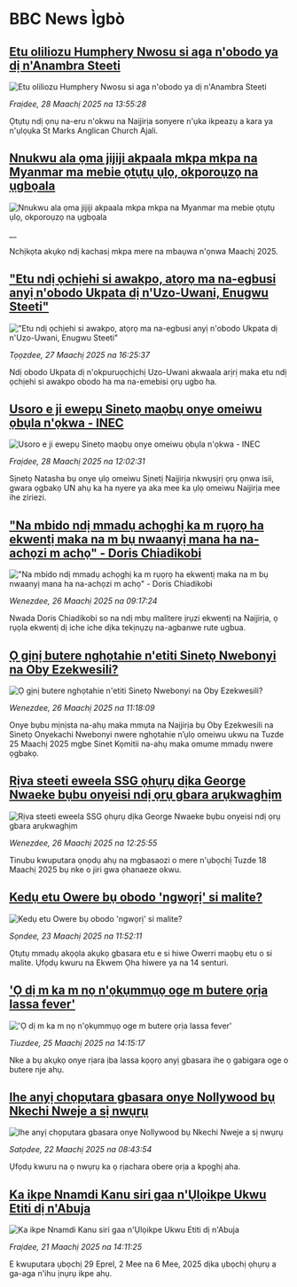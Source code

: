 # BBC News Ìgbò## [Etu oliliozu Humphery Nwosu si aga n'obodo ya dị n'Anambra Steeti](https://www.bbc.com/igbo/articles/cz61v8eze5go?at_campaign=githubrss)![Etu oliliozu Humphery Nwosu si aga n'obodo ya dị n'Anambra Steeti](https://ichef.bbci.co.uk/ace/standard/240/cpsprodpb/0278/live/f0bac240-0bdb-11f0-8ae9-2975efdc7f47.jpg)_Fraịdee, 28 Maachị 2025 na 13:55:28_Ọtụtụ ndị ọnụ na-eru n'okwu na Naịjirịa sonyere n'ụka ikpeazụ a kara ya n'ụlọụka St Marks Anglican Church Ajali.## [Nnukwu ala ọma jijiji akpaala mkpa mkpa na Myanmar ma mebie ọtụtụ ụlọ, okporoụzọ na ụgbọala](https://www.bbc.co.uk/igbo/live/c778nl48lz4t?at_campaign=githubrss)![Nnukwu ala ọma jijiji akpaala mkpa mkpa na Myanmar ma mebie ọtụtụ ụlọ, okporoụzọ na ụgbọala](https://ichef.bbci.co.uk/ace/standard/240/cpsprodpb/e774/live/e33f4a40-0bb4-11f0-ac9f-c37d6fd89579.jpg)__Nchịkọta akụkọ ndị kachasị mkpa mere na mbaụwa n'ọnwa Maachị 2025.## ["Etu ndị ọchịehi si awakpo, atọrọ ma na-egbusi anyị n'obodo Ukpata dị n'Uzo-Uwani, Enugwu Steeti"](https://www.bbc.com/igbo/articles/cx2g91jjgv0o?at_campaign=githubrss)!["Etu ndị ọchịehi si awakpo, atọrọ ma na-egbusi anyị n'obodo Ukpata dị n'Uzo-Uwani, Enugwu Steeti"](https://ichef.bbci.co.uk/ace/standard/240/cpsprodpb/df78/live/acc86650-0b27-11f0-b234-07dc7691c360.png)_Tọọzdee, 27 Maachị 2025 na 16:25:37_Ndị obodo Ukpata dị n'okpuruọchịchị Uzo-Uwani akwaala arịrị maka etu ndị ọchịehi si awakpo obodo ha ma na-emebisi ọrụ ugbo ha.## [Usoro e ji ewepụ Sinetọ maọbụ onye omeiwu  ọbụla n'ọkwa - INEC](https://www.bbc.com/igbo/articles/cwyj0v911pno?at_campaign=githubrss)![Usoro e ji ewepụ Sinetọ maọbụ onye omeiwu  ọbụla n'ọkwa - INEC](https://ichef.bbci.co.uk/ace/standard/240/cpsprodpb/867b/live/3b417410-0bca-11f0-ac9f-c37d6fd89579.png)_Fraịdee, 28 Maachị 2025 na 12:02:31_Sịnetọ Natasha bụ onye ụlọ omeiwu Sịnetị Naịjirịa nkwụsịrị ọrụ ọnwa isii, gwara ọgbakọ UN ahụ ka ha nyere ya aka mee ka ụlọ omeiwu Naịjirịa mee ihe ziriezi.## ["Na mbido ndị mmadụ achọghị ka m rụọrọ ha ekwentị maka na m bụ nwaanyị mana ha na-achọzi m achọ" - Doris Chiadikobi](https://www.bbc.com/igbo/articles/c8x40lz1lkko?at_campaign=githubrss)!["Na mbido ndị mmadụ achọghị ka m rụọrọ ha ekwentị maka na m bụ nwaanyị mana ha na-achọzi m achọ" - Doris Chiadikobi](https://ichef.bbci.co.uk/ace/standard/240/cpsprodpb/cdc3/live/003112e0-0a21-11f0-97d3-37df2b293ed1.jpg)_Wenezdee, 26 Maachị 2025 na 09:17:24_Nwada Doris Chiadikobi so na ndị mbụ malitere ịrụzi ekwentị na Naịjirịa, ọ rụọla ekwentị dị iche iche dịka tekịnụzụ na-agbanwe rute ugbua.## [Ọ gịnị butere nghọtahie n'etiti Sinetọ Nwebonyi na Oby Ezekwesili?](https://www.bbc.com/igbo/articles/cg70l8vkjj9o?at_campaign=githubrss)![Ọ gịnị butere nghọtahie n'etiti Sinetọ Nwebonyi na Oby Ezekwesili?](https://ichef.bbci.co.uk/ace/standard/240/cpsprodpb/8063/live/1b73d460-0a2c-11f0-97d3-37df2b293ed1.jpg)_Wenezdee, 26 Maachị 2025 na 11:18:09_Onye bụbu mịnịsta na-ahụ maka mmụta na Naịjirịa bụ Oby Ezekwesili na Sinetọ Onyekachi Nwebonyi nwere nghọtahie n’ụlọ omeiwu ukwu na Tuzde 25 Maachị 2025 mgbe Sinet Kọmitii na-ahụ maka omume mmadụ nwere ọgbakọ.## [Rịva steeti eweela SSG ọhụrụ dịka George Nwaeke  bụbu onyeisi ndị ọrụ gbara arụkwaghịm](https://www.bbc.com/igbo/articles/c9vy30r497no?at_campaign=githubrss)![Rịva steeti eweela SSG ọhụrụ dịka George Nwaeke  bụbu onyeisi ndị ọrụ gbara arụkwaghịm](https://ichef.bbci.co.uk/ace/standard/240/cpsprodpb/4cec/live/83217990-0a3c-11f0-88b7-5556e7b55c5e.png)_Wenezdee, 26 Maachị 2025 na 12:25:55_Tinubu kwuputara ọnọdụ ahụ na mgbasaozi o mere n'ụbọchị Tuzde 18 Maachị 2025 bụ nke o jiri gwa ọhanaeze okwu.## [Kedụ etu Owere bụ obodo 'ngwọrị' si malite?](https://www.bbc.com/igbo/articles/cj9nnyd1xnmo?at_campaign=githubrss)![Kedụ etu Owere bụ obodo 'ngwọrị' si malite?](https://ichef.bbci.co.uk/ace/standard/240/cpsprodpb/111e/live/8531f960-0723-11f0-8c87-edb635ee3d20.jpg)_Sọndee, 23 Maachị 2025 na 11:52:11_Ọtụtụ mmadụ akọọla akụkọ gbasara etu e si hiwe Owerri maọbụ etu o si malite. Ụfọdụ kwuru na Ekwem Ọha hiwere ya na 14 senturi.## ['Ọ dị m ka m nọ n'ọkụmmụọ oge m butere ọrịa lassa fever'](https://www.bbc.com/igbo/articles/c4ge15xr4p8o?at_campaign=githubrss)!['Ọ dị m ka m nọ n'ọkụmmụọ oge m butere ọrịa lassa fever'](https://ichef.bbci.co.uk/ace/standard/240/cpsprodpb/8c67/live/eeaa1dd0-0982-11f0-97d3-37df2b293ed1.jpg)_Tiuzdee, 25 Maachị 2025 na 14:15:17_Nke a bụ akụkọ onye rịara ịba lassa kọọrọ anyị gbasara ihe ọ gabigara oge o butere nje ahụ.## [Ihe anyị chọpụtara gbasara onye Nollywood bụ Nkechi Nweje a sị nwụrụ](https://www.bbc.com/igbo/articles/cqjdx81nw88o?at_campaign=githubrss)![Ihe anyị chọpụtara gbasara onye Nollywood bụ Nkechi Nweje a sị nwụrụ](https://ichef.bbci.co.uk/ace/standard/240/cpsprodpb/c857/live/42617f60-06f7-11f0-97d3-37df2b293ed1.png)_Satọdee, 22 Maachị 2025 na 08:43:54_Ụfọdụ kwuru na ọ nwụrụ ka ọ rịachara obere ọrịa a kpọghị aha.## [Ka ikpe Nnamdi Kanu siri gaa n'Ụlọikpe Ukwu Etiti dị n'Abuja](https://www.bbc.com/igbo/articles/c201yydl04vo?at_campaign=githubrss)![Ka ikpe Nnamdi Kanu siri gaa n'Ụlọikpe Ukwu Etiti dị n'Abuja](https://ichef.bbci.co.uk/ace/standard/240/cpsprodpb/ac66/live/d46b0000-065e-11f0-94d4-6f954f5dcfa3.png)_Fraịdee, 21 Maachị 2025 na 14:11:25_E kwuputara ụbọchị 29 Eprel, 2 Mee na 6 Mee, 2025 dịka ụbọchị ọhụrụ a ga-aga n'ihu ịnụrụ ikpe ahụ.